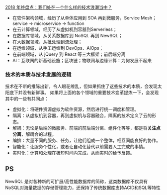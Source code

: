 

[2018 年终盘点：我们处在一个什么样的技术浪潮当中？](https://www.infoq.cn/article/H1VZ6dH1DjH5juGO3*pD)

* 在软件架构领域，经历了从单体应用到 SOA 再到微服务，Service Mesh；service -> microservice -> function
* 在云计算领域，经历了从虚拟机到容器到Serverless；
* 在数据库领域，从关系数据库到 NoSQL 再到 NewSQL；
* 在大数据领域，从批处理到流处理；
* 在运维领域，从手工运维到 DevOps、AIOps；
* 在前端领域，从 jQuery 到 React 等三大框架；前后端分离
* AI：互联网的新基础设施；区块链；物联网与边缘计算：为何发展不起来

### 技术的本质与技术发展的逻辑
技术在不断的推陈出新，令人眼花缭乱，但如果抓住了这些技术的本质，会发现太阳底下并没有新鲜事。
如果将上面的各个领域的重要技术变革提炼一下，会发现其中的一些有共同点：
* 虚拟化：将硬件资源虚拟为软件资源，然后进行统一调度和管理。
* 隔离：从虚拟机到容器，再到虚拟机与容器融合，隔离的技术定义了云的形态。
* 解耦：无论是后端的微服务、前端的前后端分离、组件化等等，都是将**关注点分离**，解耦合的过程。
* 编排：大量不同的服务、任务，让他们组成一个整体，相互间能良好的协作。
* 智能化：让服务个性化，或者让自动化替代以前需要人工完成的事情。
* 实时化：计算和处理在极短时间内完成，从而实时的给予反馈。


## PS
NewSQL 是对各种新的可扩展/高性能数据库的简称，这类数据库不仅具有NoSQL对海量数据的存储管理能力，还保持了传统数据库支持ACID和SQL等特性